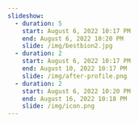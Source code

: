 ```yaml
---
slideshow:
  - duration: 5
    start: August 6, 2022 10:17 PM
    end: August 6, 2022 10:20 PM
    slide: /img/bestbion2.jpg
  - duration: 2
    start: August 6, 2022 10:17 PM
    end: August 10, 2022 10:17 PM
    slide: /img/after-profile.png
  - duration: 2
    start: August 6, 2022 10:20 PM
    end: August 16, 2022 10:18 PM
    slide: /img/icon.png
---
```


